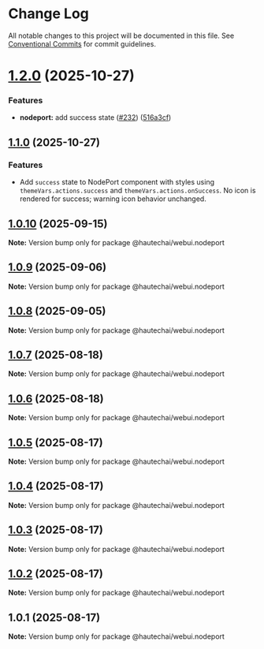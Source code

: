 # Change Log

All notable changes to this project will be documented in this file.
See [Conventional Commits](https://conventionalcommits.org) for commit guidelines.

# [1.2.0](https://github.com/HautechAI/webui/compare/@hautechai/webui.nodeport@1.0.10...@hautechai/webui.nodeport@1.2.0) (2025-10-27)

### Features

- **nodeport:** add success state ([#232](https://github.com/HautechAI/webui/issues/232)) ([516a3cf](https://github.com/HautechAI/webui/commit/516a3cfa6d50d56ffadafd70cba54ce4b80ba3cd))

## [1.1.0](https://github.com/HautechAI/webui/compare/@hautechai/webui.nodeport@1.0.10...@hautechai/webui.nodeport@1.1.0) (2025-10-27)

### Features

- Add `success` state to NodePort component with styles using `themeVars.actions.success` and `themeVars.actions.onSuccess`. No icon is rendered for success; warning icon behavior unchanged.

## [1.0.10](https://github.com/HautechAI/webui/compare/@hautechai/webui.nodeport@1.0.9...@hautechai/webui.nodeport@1.0.10) (2025-09-15)

**Note:** Version bump only for package @hautechai/webui.nodeport

## [1.0.9](https://github.com/HautechAI/webui/compare/@hautechai/webui.nodeport@1.0.8...@hautechai/webui.nodeport@1.0.9) (2025-09-06)

**Note:** Version bump only for package @hautechai/webui.nodeport

## [1.0.8](https://github.com/HautechAI/webui/compare/@hautechai/webui.nodeport@1.0.7...@hautechai/webui.nodeport@1.0.8) (2025-09-05)

**Note:** Version bump only for package @hautechai/webui.nodeport

## [1.0.7](https://github.com/HautechAI/webui/compare/@hautechai/webui.nodeport@1.0.6...@hautechai/webui.nodeport@1.0.7) (2025-08-18)

**Note:** Version bump only for package @hautechai/webui.nodeport

## [1.0.6](https://github.com/HautechAI/webui/compare/@hautechai/webui.nodeport@1.0.5...@hautechai/webui.nodeport@1.0.6) (2025-08-18)

**Note:** Version bump only for package @hautechai/webui.nodeport

## [1.0.5](https://github.com/HautechAI/webui/compare/@hautechai/webui.nodeport@1.0.4...@hautechai/webui.nodeport@1.0.5) (2025-08-17)

**Note:** Version bump only for package @hautechai/webui.nodeport

## [1.0.4](https://github.com/HautechAI/webui/compare/@hautechai/webui.nodeport@1.0.3...@hautechai/webui.nodeport@1.0.4) (2025-08-17)

**Note:** Version bump only for package @hautechai/webui.nodeport

## [1.0.3](https://github.com/HautechAI/webui/compare/@hautechai/webui.nodeport@1.0.2...@hautechai/webui.nodeport@1.0.3) (2025-08-17)

**Note:** Version bump only for package @hautechai/webui.nodeport

## [1.0.2](https://github.com/HautechAI/webui/compare/@hautechai/webui.nodeport@1.0.1...@hautechai/webui.nodeport@1.0.2) (2025-08-17)

**Note:** Version bump only for package @hautechai/webui.nodeport

## 1.0.1 (2025-08-17)

**Note:** Version bump only for package @hautechai/webui.nodeport
